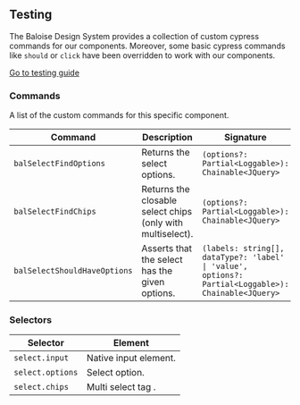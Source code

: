 ## Testing

The Baloise Design System provides a collection of custom cypress commands for our components. Moreover, some basic cypress commands like `should` or `click` have been overridden to work with our components.

<a class="sb-unstyled button is-primary" href="../?path=/docs/development-testing--page">Go to testing guide</a>

<!-- START: human documentation -->



<!-- END: human documentation -->

### Commands

A list of the custom commands for this specific component.

| Command                      | Description                                                | Signature                                                                                           |
| ---------------------------- | ---------------------------------------------------------- | --------------------------------------------------------------------------------------------------- |
| `balSelectFindOptions`       | Returns the select options.                                | `(options?: Partial<Loggable>): Chainable<JQuery>`                                                  |
| `balSelectFindChips`         | Returns the closable select chips (only with multiselect). | `(options?: Partial<Loggable>): Chainable<JQuery>`                                                  |
| `balSelectShouldHaveOptions` | Asserts that the select has the given options.             | `(labels: string[], dataType?: 'label' \| 'value', options?: Partial<Loggable>): Chainable<JQuery>` |


### Selectors

| Selector         | Element               |
| ---------------- | --------------------- |
| `select.input`   | Native input element. |
| `select.options` | Select option.        |
| `select.chips`   | Multi select tag .    |

